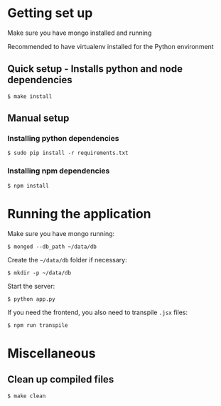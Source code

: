 # Getting set up

Make sure you have mongo installed and running

Recommended to have virtualenv installed for the Python environment

## Quick setup - Installs python and node dependencies
```
$ make install
```

## Manual setup
### Installing python dependencies
```
$ sudo pip install -r requirements.txt
```

### Installing npm dependencies
```
$ npm install
```

# Running the application

Make sure you have mongo running:
```
$ mongod --db_path ~/data/db
```
Create the `~/data/db` folder if necessary:
```
$ mkdir -p ~/data/db
```

Start the server:
```
$ python app.py
```

If you need the frontend, you also need to transpile `.jsx` files:
```
$ npm run transpile
```

# Miscellaneous
## Clean up compiled files
```
$ make clean
```
